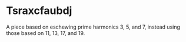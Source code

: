 # Tsraxcfaubdj

A piece based on eschewing prime harmonics 3, 5, and 7, instead using those based on 11, 13, 17, and 19.
